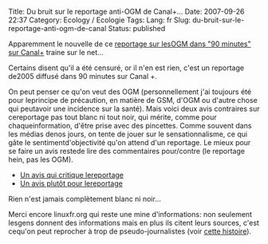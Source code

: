Title: Du bruit sur le reportage anti-OGM de Canal+...
Date: 2007-09-26 22:37
Category: Ecology  / Ecologie
Tags:
Lang: fr
Slug: du-bruit-sur-le-reportage-anti-ogm-de-canal
Status: published

Apparemment le nouvelle de ce [reportage sur lesOGM dans "90 minutes" sur Canal+](http://video.google.fr/videoplay?docid=-8996055986353195886) traine sur le net...

Certains disent qu'il a été censuré, or il n'en est rien, c'est un reportage de2005 diffusé dans 90 minutes sur Canal +.

On peut penser ce qu'on veut des OGM (personnellement j'ai toujours été pour leprincipe de précaution, en matière de GSM, d'OGM ou d'autre chose qui peutavoir une incidence sur la santé). Mais voici deux avis contraires sur cereportage pas tout blanc ni tout noir, qui mérite, comme pour chaqueinformation, d'être prise avec des pincettes. Comme souvent dans les médias denos jours, on tente de jouer sur le sensationnalisme, ce qui gâte le sentimentd'objectivité qu'on attend d'un reportage. Le mieux pour se faire un avis restede lire des commentaires pour/contre (le reportage hein, pas les OGM).

-   [Un avis qui critique lereportage](http://linuxfr.org/comments/800734,1.html)
-   [Un avis plutôt pour lereportage](http://linuxfr.org/comments/800765,1.html)

Rien n'est jamais complètement blanc ni noir...

Merci encore linuxfr.org qui reste une mine d'informations: non seulement lesgens donnent des informations mais en plus ils citent leurs sources, c'est cequ'on peut reprocher à trop de pseudo-journalistes (voir [cette histoire](http://blog.anthere.org/index.php/2007/02/01/85-le-monde-bienvenue-dans-les-rangs-de-la-presse-poubelle)).
